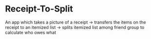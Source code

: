 # Receipt-To-Split
An app which takes a picture of a receipt -> transfers the items on the receipt to an itemized list -> splits itemized list among friend group to calculate who owes what
